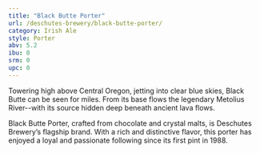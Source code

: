 ```yaml
---
title: "Black Butte Porter"
url: /deschutes-brewery/black-butte-porter/
category: Irish Ale
style: Porter
abv: 5.2
ibu: 0
srm: 0
upc: 0
---
```

Towering high above Central Oregon, jetting into clear blue skies, Black Butte can be seen for miles.  From its base flows the legendary Metolius River--with its source hidden deep beneath ancient lava flows. 

Black Butte Porter, crafted from chocolate and crystal malts, is Deschutes Brewery’s flagship brand.  With a rich and distinctive flavor, this porter has enjoyed a loyal and passionate following since its first pint in 1988.

